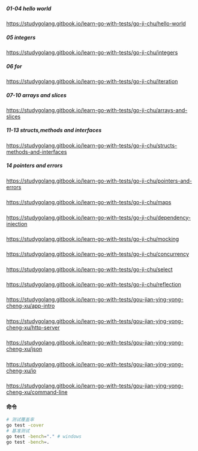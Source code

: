 ##### 01-04 hello world
https://studygolang.gitbook.io/learn-go-with-tests/go-ji-chu/hello-world
##### 05 integers
https://studygolang.gitbook.io/learn-go-with-tests/go-ji-chu/integers
##### 06 for
https://studygolang.gitbook.io/learn-go-with-tests/go-ji-chu/iteration
##### 07-10 arrays and slices
https://studygolang.gitbook.io/learn-go-with-tests/go-ji-chu/arrays-and-slices
##### 11-13 structs,methods and interfaces
https://studygolang.gitbook.io/learn-go-with-tests/go-ji-chu/structs-methods-and-interfaces
##### 14 pointers and errors
https://studygolang.gitbook.io/learn-go-with-tests/go-ji-chu/pointers-and-errors
##### 
https://studygolang.gitbook.io/learn-go-with-tests/go-ji-chu/maps
##### 
https://studygolang.gitbook.io/learn-go-with-tests/go-ji-chu/dependency-injection
##### 
https://studygolang.gitbook.io/learn-go-with-tests/go-ji-chu/mocking
##### 
https://studygolang.gitbook.io/learn-go-with-tests/go-ji-chu/concurrency
##### 
https://studygolang.gitbook.io/learn-go-with-tests/go-ji-chu/select
##### 
https://studygolang.gitbook.io/learn-go-with-tests/go-ji-chu/reflection
##### 
https://studygolang.gitbook.io/learn-go-with-tests/gou-jian-ying-yong-cheng-xu/app-intro
##### 
https://studygolang.gitbook.io/learn-go-with-tests/gou-jian-ying-yong-cheng-xu/http-server
##### 
https://studygolang.gitbook.io/learn-go-with-tests/gou-jian-ying-yong-cheng-xu/json
##### 
https://studygolang.gitbook.io/learn-go-with-tests/gou-jian-ying-yong-cheng-xu/io
##### 
https://studygolang.gitbook.io/learn-go-with-tests/gou-jian-ying-yong-cheng-xu/command-line


#### 命令
```bash
# 测试覆盖率
go test -cover
# 基准测试
go test -bench="." # windows
go test -bench=.
```